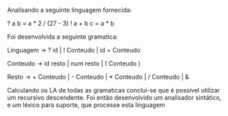 Analisando a seguinte linguagem fornecida:

? a
b = a * 2 / (27 - 3)
! a + b
c = a * b

Foi desenvolvida a seguinte gramatica:

Linguagem -> ? id
           | ! Conteudo
           | id = Conteudo

Conteudo -> id resto
          | num resto
          | ( Conteudo )

Resto -> + Conteudo
       | - Conteudo
       | * Conteudo
       | / Conteudo
       | &

Calculando os LA de todas as gramaticas conclui-se que é possivel utilizar um recursivo descendente.
Foi então desenvolvido um analisador sintático, e um léxico para suporte, que processe esta linguagem
